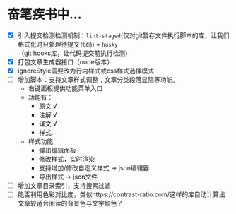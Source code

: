 # 奋笔疾书中...

+ [x] 引入提交检测检测机制：`lint-staged`(仅对git暂存文件执行脚本的库，让我们格式化时只处理待提交代码) + `husky`（git hooks库，让代码提交前执行检测）
+ [x] 打包文章生成器接口（node版本）
+ [x] ignoreStyle需要改为行内样式或css样式选择模式
+ [ ] 增加脚本：支持文章样式调整；文章分类段落显隐等功能。
    + 右键面板提供功能菜单入口
    + 功能有：
        + 原文 √
        + 注解 √
        + 译文 √
        + 样式..
    + 样式功能: 
        + 弹出编辑面板
        + 修改样式，实时渲染
        + 支持增加/修改自定义样式 -> json编辑器
        + 导出样式 -> json文件
+ [ ] 增加文章目录索引，支持搜索过滤
+ [ ] 能否利用色彩对比度，类似https://contrast-ratio.com/这样的库自动计算出文章较适合阅读的背景色与文字颜色？